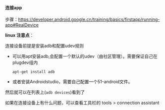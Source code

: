 #### 连接app

步骤：https://developer.android.google.cn/training/basics/firstapp/running-app#RealDevice  

**linux 注意点**：

连接设备前提是安装adb和配置udev规则

- 可以用apt安装adb,会配置一个默认的udev（由社区管理）。需要保证自己在plugdev组内

    ```
    apt-get install adb
    ```

- 或者安装Androidstudio，需要自己配置一个51-android文件。

然后就可以在列表上(`adb devices`)看到了

如果在连接设备上有什么问题，可以查看工具栏的 tools > connection assistant

